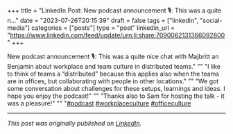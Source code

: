 +++
title = "LinkedIn Post: New podcast announcement 🎙️: This was a quite n..."
date = "2023-07-26T20:15:39"
draft = false
tags = ["linkedin", "social-media"]
categories = ["posts"]
type = "post"
linkedin_url = "https://www.linkedin.com/feed/update/urn:li:share:7090062131366092800"
+++

New podcast announcement 🎙️: This was a quite nice chat with Majbritt an Benjamin about workplace and team culture in distributed teams."
""
"I like to think of teams a “distributed” because this applies also when the teams are in offices, but collaborating with people in other locations."
""
"We got some conversation about challenges for these setups, learnings and ideas. I hope you enjoy the podcast!"
""
"Thanks also to Sam for hosting the talk - it was a pleasure!"
""
"[#podcast](https://www.linkedin.com/feed/hashtag/podcast) [#workplaceculture](https://www.linkedin.com/feed/hashtag/workplaceculture) [#officeculture](https://www.linkedin.com/feed/hashtag/officeculture)

---

*This post was originally published on [LinkedIn](https://www.linkedin.com/in/adrianmoreno/recent-activity/all/).*
